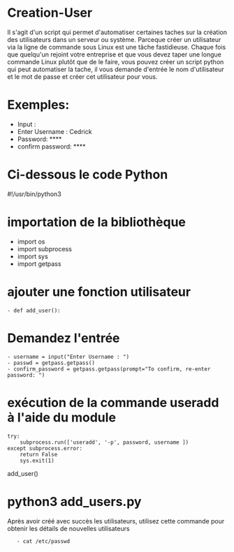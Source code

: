 # Creation-User

Il s'agit d'un script qui permet d'automatiser certaines taches sur la création des utilisateurs dans un serveur ou système.
Parceque créer un utilisateur via la ligne de commande sous Linux est une tâche fastidieuse. Chaque fois que quelqu'un rejoint votre entreprise et que vous devez taper une longue commande Linux plutôt que de le faire, vous pouvez créer un script python qui peut automatiser la tache, il vous demande d'entrée le nom d'utilisateur et le mot de passe et créer cet utilisateur pour vous.

# Exemples:

 - Input : 
 - Enter Username : Cedrick
 - Password: ****
 - confirm password: ****

# Ci-dessous le code Python

#!/usr/bin/python3
# importation de la bibliothèque

  - import os
  - import subprocess
  - import sys
  - import getpass
  
# ajouter une fonction utilisateur
    - def add_user():

# Demandez l'entrée
    - username = input("Enter Username : ")
    - passwd = getpass.getpass()
    - confirm_password = getpass.getpass(prompt="To confirm, re-enter password: ")
# exécution de la commande useradd à l'aide du module
    try:
        subprocess.run(['useradd', '-p', password, username ])
    except subprocess.error:
        return False
        sys.exit(1)

add_user()

# python3 add_users.py

Après avoir créé avec succès les utilisateurs, utilisez cette commande pour obtenir les détails de nouvelles utilisateurs

       - cat /etc/passwd
       
       
       
